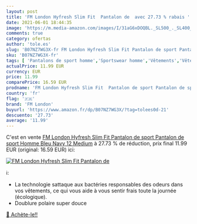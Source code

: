 ```yaml
---
layout: post
title: 'FM London Hyfresh Slim Fit  Pantalon de  avec 27.73 % rabais '
date: 2021-06-01 18:44:35
image: 'https://m.media-amazon.com/images/I/31aG6xDOQBL._SL500_._SL400_.jpg'
comments: true
category: ofertas
author: 'tole.es'
slug: 'B07NZ7WG3X-fr FM London Hyfresh Slim Fit Pantalon de sport Pantalon de...'
sku: 'B07NZ7WG3X-fr'
tags: [ 'Pantalons de sport homme','Sportswear homme','Vêtements','Vêtements homme','fm london', ]
actualPrice: 11.99 EUR
currency: EUR
price: 11.99
comparePrice: 16.59 EUR
prodname: 'FM London Hyfresh Slim Fit  Pantalon de sport Pantalon de sport Homme  Bleu  Navy 12   Medium'
country: 'fr'
flag: '🇫🇷'
brand: 'FM London'
buyurl: 'https://www.amazon.fr/dp/B07NZ7WG3X/?tag=tolees0d-21'
descuento: '27.73'
average: '11.99'
---
```


C'est en vente [FM London Hyfresh Slim Fit  Pantalon de sport Pantalon de sport Homme  Bleu  Navy 12   Medium](https://www.amazon.fr/dp/B07NZ7WG3X/?tag=tolees0d-21)  à  27.73 % de réduction, prix final  11.99 EUR (original: 16.59 EUR) ici:

[![FM London Hyfresh Slim Fit  Pantalon de ](https://m.media-amazon.com/images/I/31aG6xDOQBL._SL500_._SL400_.jpg)](https://www.amazon.fr/dp/B07NZ7WG3X/?tag=tolees0d-21)

ℹ️:

- La technologie sattaque aux bactéries responsables des odeurs dans vos vêtements, ce qui vous aide à vous sentir frais toute la journée (écologique).
- Doublure polaire super douce

[🛒 Achète-le!!](https://www.amazon.fr/dp/B07NZ7WG3X/?tag=tolees0d-21)
